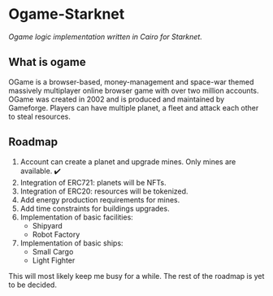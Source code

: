 # Ogame-Starknet

_Ogame logic implementation written in Cairo for Starknet._

## What is ogame

OGame is a browser-based, money-management and space-war themed massively multiplayer online browser game with over two million accounts. OGame was created in 2002 and is produced and maintained by Gameforge. Players can have multiple planet, a fleet and attack each other to steal resources.

## Roadmap

1. Account can create a planet and upgrade mines. Only mines are available. :heavy_check_mark:
2. Integration of ERC721: planets will be NFTs.
3. Integration of ERC20: resources will be tokenized.
4. Add energy production requirements for mines.
5. Add time constraints for buildings upgrades.
6. Implementation of basic facilities:
   - Shipyard
   - Robot Factory
7. Implementation of basic ships:
   - Small Cargo
   - Light Fighter

This will most likely keep me busy for a while. The rest of the roadmap is yet to be decided.
